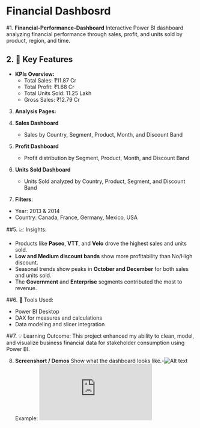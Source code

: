 # Financial Dashbosrd

#1. **Financial-Performance-Dashboard**
Interactive Power BI dashboard analyzing financial performance through sales, profit, and units sold by product, region, and time.

## 2. 📌 Key Features
- **KPIs Overview:**
  - Total Sales: ₹11.87 Cr
  - Total Profit: ₹1.68 Cr
  - Total Units Sold: 11.25 Lakh
  - Gross Sales: ₹12.79 Cr

3. **Analysis Pages:**
  1. **Sales Dashboard**  
     - Sales by Country, Segment, Product, Month, and Discount Band  
  2. **Profit Dashboard**  
     - Profit distribution by Segment, Product, Month, and Discount Band  
  3. **Units Sold Dashboard**  
     - Units Sold analyzed by Country, Product, Segment, and Discount Band

  4. **Filters**:  
  - Year: 2013 & 2014  
  - Country: Canada, France, Germany, Mexico, USA  

##5. 📈 Insights:
- Products like **Paseo**, **VTT**, and **Velo** drove the highest sales and units sold.
- **Low and Medium discount bands** show more profitability than No/High discount.
- Seasonal trends show peaks in **October and December** for both sales and units sold.
- The **Government** and **Enterprise** segments contributed the most to revenue.

##6. 📂 Tools Used:
- Power BI Desktop
- DAX for measures and calculations
- Data modeling and slicer integration

##7. 💡 Learning Outcome:
This project enhanced my ability to clean, model, and visualize business financial data for stakeholder consumption using Power BI.

8. **Screenshort / Demos**
Show what the dashboard looks like.-![Alt text](https://github.com/Prajwalks1124/Financial-Performance-Dashboard/blob/main/Financial%20Analysis%20report.pbit)
Example: ![Dashboard Preview](https://github.com/Prajwalks1124/Financial-Performance-Dashboard/blob/main/Financial%20Analysis%20report.pdf)

